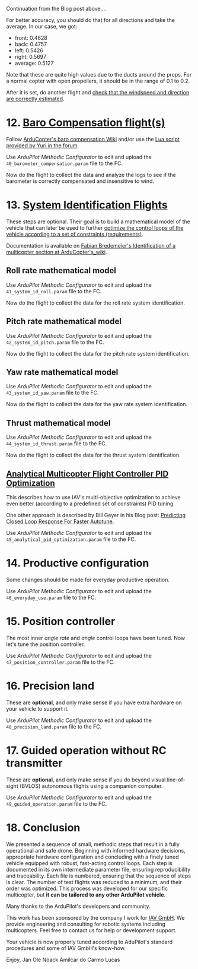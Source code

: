 Continuation from the Blog post above....

For better accuracy, you should do that for all directions and take the average. In our case, we got:

- front: 0.4628
- back: 0.4757
- left: 0.5426
- right: 0.5697
- average: 0.5127

Note that these are quite high values due to the ducts around the props.
For a normal copter with open propellers, it should be in the range of 0.1 to 0.2.

After it is set, do another flight and [check that the windspeed and direction are correctly estimated](https://ardupilot.org/copter/docs/airspeed-estimation.html#viewing-windspeed-and-direction-in-real-time).

# 12. [Baro Compensation flight(s)](https://ardupilot.org/copter/docs/airspeed-estimation.html#barometer-position-error-compensation)

Follow [ArduCopter's baro compensation Wiki](https://ardupilot.org/copter/docs/airspeed-estimation.html#barometer-position-error-compensation) and/or use the [Lua script provided by Yuri in the forum](https://discuss.ardupilot.org/t/scripting-copter-wind-estimation-baro-compensation-tuning/98470/).

Use *ArduPilot Methodic Configurator* to edit and upload the `40_barometer_compensation.param` file to the FC.

Now do the flight to collect the data and analyze the logs to see if the barometer is correctly compensated and insensitive to wind.

# 13. [System Identification Flights](https://ardupilot.org/copter/docs/systemid-mode-operation.html)

These steps are optional.
Their goal is to build a mathematical model of the vehicle that can later be used to further [optimize the control loops of the vehicle according to a set of constraints (requirements)](https://discuss.ardupilot.org/t/analitical-multicopter-flight-controller-pid-optimization/109759).

Documentation is available on [Fabian Bredemeier's Identification of a multicopter section at ArduCopter's_wiki](https://ardupilot.org/copter/docs/systemid-mode-operation.html#identification-of-a-multicopter).

## Roll rate mathematical model

Use *ArduPilot Methodic Configurator* to edit and upload the `41_system_id_roll.param` file to the FC.

Now do the flight to collect the data for the roll rate system identification.

## Pitch rate mathematical model

Use *ArduPilot Methodic Configurator* to edit and upload the `42_system_id_pitch.param` file to the FC.

Now do the flight to collect the data for the pitch rate system identification.

## Yaw rate mathematical model

Use *ArduPilot Methodic Configurator* to edit and upload the `43_system_id_yaw.param` file to the FC.

Now do the flight to collect the data for the yaw rate system identification.

## Thrust mathematical model

Use *ArduPilot Methodic Configurator* to edit and upload the `44_system_id_thrust.param` file to the FC.

Now do the flight to collect the data for the thrust system identification.

## [Analytical Multicopter Flight Controller PID Optimization](https://discuss.ardupilot.org/t/analytical-multicopter-flight-controller-pid-optimization/109759)

This describes how to use IAV's multi-objective optimization to achieve even better (according to a predefined set of constraints) PID tuning.

One other approach is described by Bill Geyer in his Blog post: [Predicting Closed Loop Response For Faster Autotune](https://discuss.ardupilot.org/t/predicting-closed-loop-response-for-faster-autotune/75096).

Use *ArduPilot Methodic Configurator* to edit and upload the `45_analytical_pid_optimization.param` file to the FC.

# 14. Productive configuration

Some changes should be made for everyday productive operation.

Use *ArduPilot Methodic Configurator* to edit and upload the `46_everyday_use.param` file to the FC.

# 15. Position controller

The most inner *angle rate* and *angle* control loops have been tuned. Now let's tune the position controller.

Use *ArduPilot Methodic Configurator* to edit and upload the `47_position_controller.param` file to the FC.

# 16. Precision land

These are **optional**, and only make sense if you have extra hardware on your vehicle to support it.

Use *ArduPilot Methodic Configurator* to edit and upload the `48_precision_land.param` file to the FC.

# 17. Guided operation without RC transmitter

These are **optional**, and only make sense if you do beyond visual line-of-sight (BVLOS) autonomous flights using a companion computer.

Use *ArduPilot Methodic Configurator* to edit and upload the `49_guided_operation.param` file to the FC.

# 18. Conclusion

We presented a sequence of small, methodic steps that result in a fully operational and safe drone. Beginning with informed hardware decisions, appropriate hardware configuration and concluding with a finely tuned vehicle equipped with robust, fast-acting control loops. Each step is documented in its own intermediate parameter file, ensuring reproducibility and traceability. Each file is numbered, ensuring that the sequence of steps is clear. The number of test flights was reduced to a minimum, and their order was optimized. This process was developed for our specific multicopter, but **it can be tailored to any other ArduPilot vehicle**.

Many thanks to the ArduPilot's developers and community.

This work has been sponsored by the company I work for [IAV GmbH](https://www.iav.com/). We provide engineering and consulting for robotic systems including multicopters. Feel free to contact us for help or development support.

Your vehicle is now properly tuned according to AduPilot's standard procedures and some of IAV GmbH's know-how.

Enjoy,
Jan Ole Noack
Amilcar do Carmo Lucas
